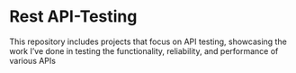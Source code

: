 # Rest API-Testing
This repository includes projects that focus on API testing, showcasing the work I’ve done in testing the functionality, reliability, and performance of various APIs
